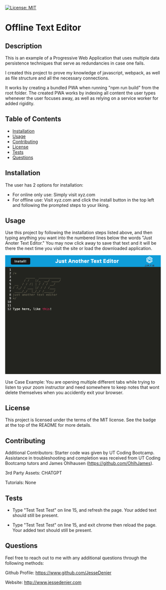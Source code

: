 [![License: MIT](https://img.shields.io/badge/License-MIT-yellow.svg)](https://opensource.org/licenses/MIT)

# Offline Text Editor

## Description

This is an example of a Progressive Web Application that uses multiple data persistence techniques that serve as redundancies in case one fails.

I created this project to prove my knowledge of javascript, webpack, as well as file structure and all the necessary connections.

It works by creating a bundled PWA when running "npm run build" from the root folder. The created PWA works by indexing all content the user types whenever the user focuses away, as well as relying on a service worker for added rigidity.

## Table of Contents

- [Installation](#installation)
- [Usage](#usage)
- [Contributing](#contributing)
- [License](#license)
- [Tests](#tests)
- [Questions](#questions)

## Installation

The user has 2 options for installation:

- For online only use: Simply visit xyz.com
- For offline use: Visit xyz.com and click the install button in the top left and following the prompted steps to your liking.

## Usage

Use this project by following the installation steps listed above, and then typing anything you want into the numbered lines below the words "Just Anoter Text Editor." You may now click away to save that text and it will be there the next time you visit the site or load the downloaded application.

![Screenshot of live site](assets/screenshot.png)

Use Case Example: You are opening multiple different tabs while trying to listen to your zoom instructor and need somewhere to keep notes that wont delete themselves when you accidently exit your browser.

## License

This project is licensed under the terms of the MIT license. See the badge at the top of the README for more details.

## Contributing

Additional Contributors: Starter code was given by UT Coding Bootcamp. Assistance in troubleshooting and completion was received from UT Coding Bootcamp tutors and James Ohlhausen (https://github.com/OhlhJames).

3rd Party Assets: CHATGPT

Tutorials: None

## Tests

- Type "Test Test Test" on line 15, and refresh the page. Your added text should still be present.

- Type "Test Test Test" on line 15, and exit chrome then reload the page. Your added text should still be present.

## Questions

Feel free to reach out to me with any additional questions through the following methods:

Github Profile: https://www.github.com/JesseDenier

Website: http://www.jessedenier.com
